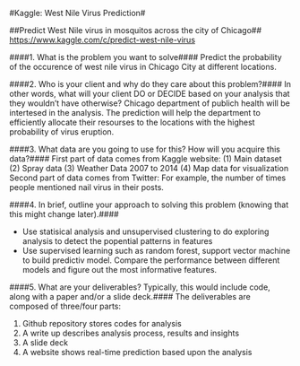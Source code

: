 #Kaggle: West Nile Virus Prediction#

##Predict West Nile virus in mosquitos across the city of Chicago##
https://www.kaggle.com/c/predict-west-nile-virus

####1. What is the problem you want to solve####
Predict the probability of the occurence of west nile virus in 
Chicago City at different locations. 


####2. Who is your client and why do they care about this problem?####
In other words, what will your client DO or DECIDE based on your analysis that they wouldn’t have otherwise?
Chicago department of publich health will be intertesed in the analysis. 
The prediction will help the department to efficiently allocate their 
resourses to the locations with the highest probability  of virus eruption. 


####3. What data are you going to use for this? How will you acquire this data?####
First part of data comes from Kaggle website:
(1) Main dataset
(2) Spray data
(3) Weather Data 2007 to 2014
(4) Map data for visualization
Second part of data comes from Twitter:
For example, the number of times people mentioned nail virus in their posts.

####4. In brief, outline your approach to solving this problem (knowing that this might change later).####
* Use statisical analysis and unsupervised clustering to do exploring analysis to detect the popential patterns in features
* Use supervised learning such as random forest, support vector machine to build predictiv model. Compare the performance
between different models and figure out the most informative features. 


####5. What are your deliverables? Typically, this would include code, along with a paper and/or a slide deck.####
The deliverables are composed of three/four  parts:
 1. Github repository stores codes for analysis
 2. A write up describes analysis process, results and insights
 3. A slide deck
 4. A website shows real-time prediction based upon the analysis
